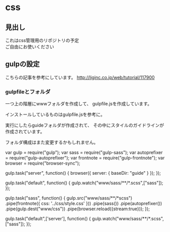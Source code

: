 # css
## 見出し
これはcss管理用のリポジトリの予定  
ご自由にお使いください

## gulpの設定
こちらの記事を参考にしています。
http://liginc.co.jp/web/tutorial/117900

### gulpfileとフォルダ
一つ上の階層にwwwフォルダを作成して、
gulpfile.jsを作成しています。

インストールしているものはgulpfile.jsを参考に。

実行にしたらguideフォルダが作成されて、
その中にスタイルのガイドラインが作成されています。

フォルダ構成はまた変更するかもしれません。

var gulp = require("gulp");
var sass = require("gulp-sass");
var autoprefixer = require("gulp-autoprefixer");
var frontnote = require("gulp-frontnote");
var browser = require("browser-sync");
 
gulp.task("server", function() {
    browser({
        server: {
            baseDir: "guide"
        }
    });
});

gulp.task("default", function() {
    gulp.watch("www/sass/**/*.scss",["sass"]);
});
 
gulp.task("sass", function() {
    gulp.src("www/sass/**/*scss")
    .pipe(frontnote({
            css: '../css/style.css'
        }))
        .pipe(sass())
        .pipe(autoprefixer())
        .pipe(gulp.dest("www/css"))
        .pipe(browser.reload({stream:true}));
});

gulp.task("default",['server'], function() {
    gulp.watch("www/sass/**/*.scss",["sass"]);
});


